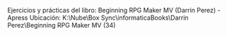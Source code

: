 Ejercicios y prácticas del libro:
Beginning RPG Maker MV (Darrin Perez) - Apress
Ubicación: K:\Nube\Box Sync\informaticaBooks\Darrin Perez\Beginning RPG Maker MV (34)
